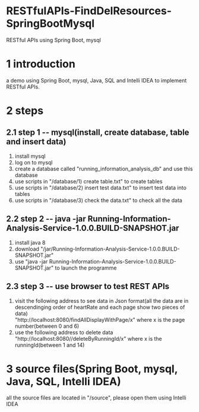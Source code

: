 # RESTfulAPIs-FindDelResources-SpringBootMysql
RESTful APIs using Spring Boot, mysql 

# 1 introduction
a demo using Spring Boot, mysql, Java, SQL and  Intelli IDEA to implement RESTful APIs.

# 2 steps


## 2.1 step 1 -- mysql(install, create database, table and insert data)
1) install mysql
2) log on to mysql
3) create a database called "running_information_analysis_db" and use this database
4) use scripts in "/database/1) create table.txt" to create tables
5) use scripts in "/database/2) insert test data.txt" to insert test data into tables
6) use scripts in "/database/3) check the data.txt" to check all the data

## 2.2 step 2 -- java -jar Running-Information-Analysis-Service-1.0.0.BUILD-SNAPSHOT.jar
1) install java 8
2) download "/jar/Running-Information-Analysis-Service-1.0.0.BUILD-SNAPSHOT.jar"
3) use "java -jar Running-Information-Analysis-Service-1.0.0.BUILD-SNAPSHOT.jar" to launch the programme

## 2.3 step 3 -- use browser to test REST APIs
1) visit the following address to see data in Json format(all the data are in descendinging order of heartRate and each page show two pieces of data)  
"http://localhost:8080/findAllDisplayWithPage/x" where x is the page number(between 0 and 6)
2) use the following address to delete data  
"http://localhost:8080//deleteByRunningId/x" where x is the runningId(between 1 and 14)

# 3 source files(Spring Boot, mysql, Java, SQL, Intelli IDEA)
all the source files are located in "/source", please open them using Intelli IDEA

